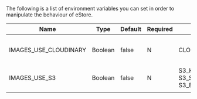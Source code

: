 
The following is a list of environment variables you can set in order
to manipulate the behaviour of eStore.

| Name                  | Type    | Default | Required | Requires                     | Effect                     |
|-----------------------|---------|---------|----------|------------------------------|----------------------------|
| IMAGES_USE_CLOUDINARY | Boolean | false   | N        | CLOUDINARY_URL               | Use Cloudinary for images. |
| IMAGES_USE_S3         | Boolean | false   | N        | S3_KEY, S3_SECRET, S3_BUCKET | Use S3 for images.         |
|                       |         |         |          |                              |                            |
